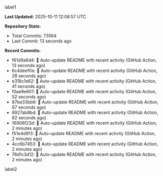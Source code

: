 
label1 
<!-- ACTIVITY_START -->
**Last Updated:** 2025-10-11 12:08:57 UTC

**Repository Stats:**
- Total Commits: 73564
- Last Commit: 13 seconds ago

**Recent Commits:**
- f61d9a6d4: 🤖 Auto-update README with recent activity (GitHub Action, 13 seconds ago)
- 6c4deef0e: 🤖 Auto-update README with recent activity (GitHub Action, 28 seconds ago)
- e318c1e62: 🤖 Auto-update README with recent activity (GitHub Action, 41 seconds ago)
- f0ae9e601: 🤖 Auto-update README with recent activity (GitHub Action, 52 seconds ago)
- 87be33bb6: 🤖 Auto-update README with recent activity (GitHub Action, 67 seconds ago)
- 8927ab8bd: 🤖 Auto-update README with recent activity (GitHub Action, 82 seconds ago)
- 16906f23d: 🤖 Auto-update README with recent activity (GitHub Action, 2 minutes ago)
- f51e4d9f3: 🤖 Auto-update README with recent activity (GitHub Action, 2 minutes ago)
- 4cc6b7453: 🤖 Auto-update README with recent activity (GitHub Action, 2 minutes ago)
- 76d1c3d12: 🤖 Auto-update README with recent activity (GitHub Action, 2 minutes ago)
<!-- ACTIVITY_END -->

label2
